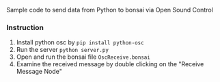 Sample code to send data from Python to bonsai via Open Sound Control

### Instruction
1. Install python osc by `pip install python-osc`
2. Run the server `python server.py`
3. Open and run the bonsai file `OscReceive.bonsai`
4. Examine the received message by double clicking on the "Receive Message Node"
